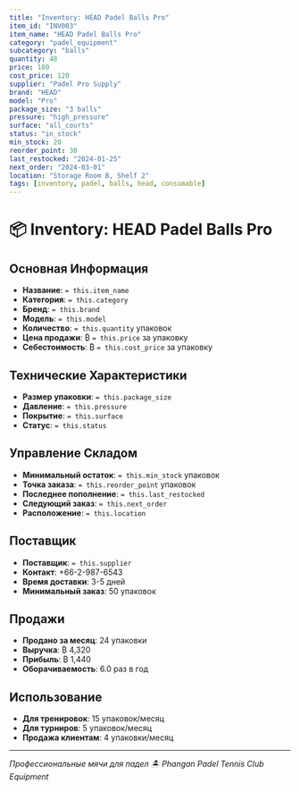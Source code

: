 ```yaml
---
title: "Inventory: HEAD Padel Balls Pro"
item_id: "INV003"
item_name: "HEAD Padel Balls Pro"
category: "padel_equipment"
subcategory: "balls"
quantity: 48
price: 180
cost_price: 120
supplier: "Padel Pro Supply"
brand: "HEAD"
model: "Pro"
package_size: "3 balls"
pressure: "high_pressure"
surface: "all_courts"
status: "in_stock"
min_stock: 20
reorder_point: 30
last_restocked: "2024-01-25"
next_order: "2024-03-01"
location: "Storage Room B, Shelf 2"
tags: [inventory, padel, balls, head, consumable]
---
```


# 📦 Inventory: HEAD Padel Balls Pro

## Основная Информация

- **Название**: `= this.item_name`
- **Категория**: `= this.category`
- **Бренд**: `= this.brand`
- **Модель**: `= this.model`
- **Количество**: `= this.quantity` упаковок
- **Цена продажи**: ₿ `= this.price` за упаковку
- **Себестоимость**: ₿ `= this.cost_price` за упаковку

## Технические Характеристики

- **Размер упаковки**: `= this.package_size`
- **Давление**: `= this.pressure`
- **Покрытие**: `= this.surface`
- **Статус**: `= this.status`

## Управление Складом

- **Минимальный остаток**: `= this.min_stock` упаковок
- **Точка заказа**: `= this.reorder_point` упаковок
- **Последнее пополнение**: `= this.last_restocked`
- **Следующий заказ**: `= this.next_order`
- **Расположение**: `= this.location`

## Поставщик

- **Поставщик**: `= this.supplier`
- **Контакт**: +66-2-987-6543
- **Время доставки**: 3-5 дней
- **Минимальный заказ**: 50 упаковок

## Продажи

- **Продано за месяц**: 24 упаковки
- **Выручка**: ₿ 4,320
- **Прибыль**: ₿ 1,440
- **Оборачиваемость**: 6.0 раз в год

## Использование

- **Для тренировок**: 15 упаковок/месяц
- **Для турниров**: 5 упаковок/месяц
- **Продажа клиентам**: 4 упаковки/месяц

---

*Профессиональные мячи для падел*
*🏝️ Phangan Padel Tennis Club Equipment*
